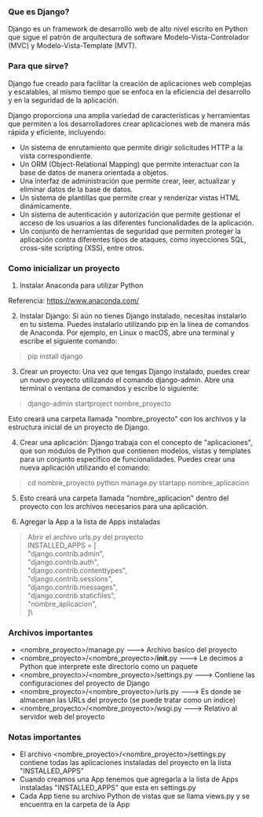 ### Que es Django? ###
Django es un framework de desarrollo web de alto nivel escrito en Python que sigue el patrón de arquitectura de software Modelo-Vista-Controlador (MVC) y Modelo-Vista-Template (MVT).

### Para que sirve? ###
Django fue creado para facilitar la creación de aplicaciones web complejas y escalables, al mismo tiempo que se enfoca en la eficiencia del desarrollo y en la seguridad de la aplicación.

Django proporciona una amplia variedad de características y herramientas que permiten a los desarrolladores crear aplicaciones web de manera más rápida y eficiente, incluyendo:

- Un sistema de enrutamiento que permite dirigir solicitudes HTTP a la vista correspondiente.
- Un ORM (Object-Relational Mapping) que permite interactuar con la base de datos de manera orientada a objetos.
- Una interfaz de administración que permite crear, leer, actualizar y eliminar datos de la base de datos.
- Un sistema de plantillas que permite crear y renderizar vistas HTML dinámicamente.
- Un sistema de autenticación y autorización que permite gestionar el acceso de los usuarios a las diferentes funcionalidades de la aplicación.
- Un conjunto de herramientas de seguridad que permiten proteger la aplicación contra diferentes tipos de ataques, como inyecciones SQL, cross-site scripting (XSS), entre otros.

### Como inicializar un proyecto ###
1. Instalar Anaconda para utilizar Python

Referencia: https://www.anaconda.com/

2. Instalar Django: Si aún no tienes Django instalado, necesitas instalarlo en tu sistema. Puedes instalarlo utilizando pip en la línea de comandos de Anaconda. Por ejemplo, en Linux o macOS, abre una terminal y escribe el siguiente comando:

> pip install django

3. Crear un proyecto: Una vez que tengas Django instalado, puedes crear un nuevo proyecto utilizando el comando django-admin. Abre una terminal o ventana de comandos y escribe lo siguiente:

> django-admin startproject nombre_proyecto

Esto creará una carpeta llamada "nombre_proyecto" con los archivos y la estructura inicial de un proyecto de Django.

4. Crear una aplicación: Django trabaja con el concepto de "aplicaciones", que son módulos de Python que contienen modelos, vistas y templates para un conjunto específico de funcionalidades. Puedes crear una nueva aplicación utilizando el comando:

> cd nombre_proyecto
> python manage.py startapp nombre_aplicacion

5. Esto creará una carpeta llamada "nombre_aplicacion" dentro del proyecto con los archivos necesarios para una aplicación.

6. Agregar la App a la lista de Apps instaladas

> Abrir el archivo urls.py del proyecto\
> INSTALLED_APPS = [\
>     "django.contrib.admin",\
>     "django.contrib.auth",\
>     "django.contrib.contenttypes",\
>     "django.contrib.sessions",\
>     "django.contrib.messages",\
>     "django.contrib.staticfiles",\
>     "nombre_aplicacion",\
> ]\

### Archivos importantes ###
- <nombre_proyecto>/manage.py ---> Archivo basico del proyecto
- <nombre_proyecto>/<nombre_proyecto>/__init__.py ---> Le decimos a Python que interprete este directorio como un paquete
- <nombre_proyecto>/<nombre_proyecto>/settings.py ---> Contiene las configuraciones del proyecto de Django
- <nombre_proyecto>/<nombre_proyecto>/urls.py ---> Es donde se almacenan las URLs del proyecto (se puede tratar como un indice)
- <nombre_proyecto>/<nombre_proyecto>/wsgi.py ---> Relativo al servidor web del proyecto

### Notas importantes
- El archivo <nombre_proyecto>/<nombre_proyecto>/settings.py contiene todas las aplicaciones instaladas del proyecto en la lista "INSTALLED_APPS"
- Cuando creamos una App tenemos que agregarla a la lista de Apps instaladas "INSTALLED_APPS" que esta en settings.py
- Cada App tiene su archivo Python de vistas que se llama views.py y se encuentra en la carpeta de la App